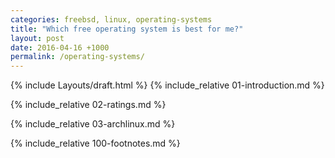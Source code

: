 ```yaml
---
categories: freebsd, linux, operating-systems
title: "Which free operating system is best for me?"
layout: post
date: 2016-04-16 +1000
permalink: /operating-systems/
---
```

{% include Layouts/draft.html %}
{% include_relative 01-introduction.md %}

{% include_relative 02-ratings.md %}

{% include_relative 03-archlinux.md %}

{% include_relative 100-footnotes.md %}

